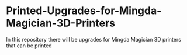 # Printed-Upgrades-for-Mingda-Magician-3D-Printers
In this repository there will be upgrades for Mingda Magician 3D printers that can be printed
